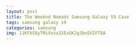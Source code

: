 ```yaml
---
layout: post
title: The Weeknd Nomads Samsung Galaxy S9 Case
tags: samsung galaxy s9
categories: samsung
img: 11KFbS8yTMiXoza32EzGK2g3bxEUIFT8A
---
```

